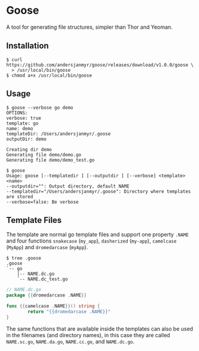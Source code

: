 # Goose

A tool for generating file structures, simpler than Thor and Yeoman.

## Installation

```
$ curl https://github.com/andersjanmyr/goose/releases/download/v1.0.0/goose \
  > /usr/local/bin/goose
$ chmod a+x /usr/local/bin/goose
```

## Usage

```
$ goose --verbose go demo
OPTIONS:
verbose: true
template: go
name: demo
templateDir: /Users/andersjanmyr/.goose
outputDir: demo

Creating dir demo
Generating file demo/demo.go
Generating file demo/demo_test.go
```

```
$ goose
Usage: goose [--templatedir ] [--outputdir ] [--verbose] <template> <name>
--outputdir="": Output directory, default NAME
--templatedir="/Users/andersjanmyr/.goose": Directory where templates are stored
--verbose=false: Be verbose
```

## Template Files

The template are normal go template files and support one property `.NAME` and
four functions `snakecase` (`my_app`), `dasherized` (`my-app`), `camelcase`
(`MyApp`) and `dromedarcase` (`myApp`).

```
$ tree .goose
.goose
`-- go
    |-- NAME.dc.go
    `-- NAME.dc_test.go
```

```go
// NAME.dc.go
package {{dromedarcase .NAME}}

func {{camelcase .NAME}}() string {
        return "{{dromedarcase .NAME}}"
}
```

The same functions that are available inside the templates can also be used in
the filenames (and directory names), in this case they are called `NAME.sc.go`,
`NAME.da.go`, `NAME.cc.go`, and `NAME.dc.go`.


